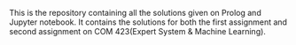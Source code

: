 This is the repository containing all the solutions given on Prolog and Jupyter notebook.
It contains the solutions for both the first assignment and second assignment on COM 423(Expert System & Machine Learning).
